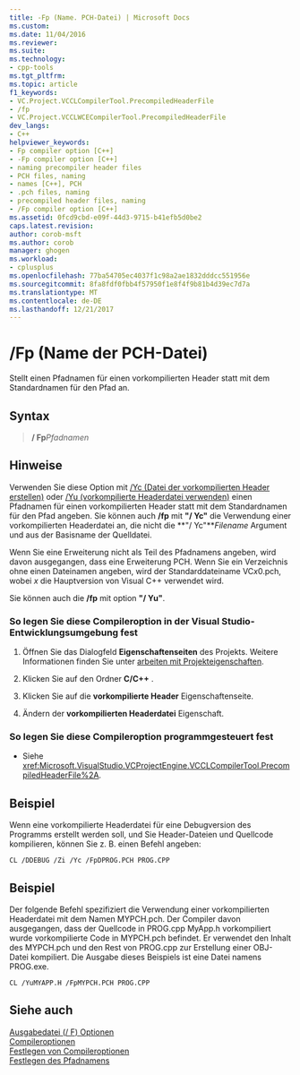 ```yaml
---
title: -Fp (Name. PCH-Datei) | Microsoft Docs
ms.custom: 
ms.date: 11/04/2016
ms.reviewer: 
ms.suite: 
ms.technology:
- cpp-tools
ms.tgt_pltfrm: 
ms.topic: article
f1_keywords:
- VC.Project.VCCLCompilerTool.PrecompiledHeaderFile
- /fp
- VC.Project.VCCLWCECompilerTool.PrecompiledHeaderFile
dev_langs:
- C++
helpviewer_keywords:
- Fp compiler option [C++]
- -Fp compiler option [C++]
- naming precompiler header files
- PCH files, naming
- names [C++], PCH
- .pch files, naming
- precompiled header files, naming
- /Fp compiler option [C++]
ms.assetid: 0fcd9cbd-e09f-44d3-9715-b41efb5d0be2
caps.latest.revision: 
author: corob-msft
ms.author: corob
manager: ghogen
ms.workload:
- cplusplus
ms.openlocfilehash: 77ba54705ec4037f1c98a2ae1832dddcc551956e
ms.sourcegitcommit: 8fa8fdf0fbb4f57950f1e8f4f9b81b4d39ec7d7a
ms.translationtype: MT
ms.contentlocale: de-DE
ms.lasthandoff: 12/21/2017
---
```

# <a name="fp-name-pch-file"></a>/Fp (Name der PCH-Datei)
Stellt einen Pfadnamen für einen vorkompilierten Header statt mit dem Standardnamen für den Pfad an.  
  
## <a name="syntax"></a>Syntax  
  
> **/ Fp**_Pfadnamen_  
  
## <a name="remarks"></a>Hinweise  
 Verwenden Sie diese Option mit [/Yc (Datei der vorkompilierten Header erstellen)](../../build/reference/yc-create-precompiled-header-file.md) oder [/Yu (vorkompilierte Headerdatei verwenden)](../../build/reference/yu-use-precompiled-header-file.md) einen Pfadnamen für einen vorkompilierten Header statt mit dem Standardnamen für den Pfad angeben. Sie können auch **/fp** mit **"/ Yc"** die Verwendung einer vorkompilierten Headerdatei an, die nicht die **"/ Yc"***Filename* Argument und aus der Basisname der Quelldatei.  
  
 Wenn Sie eine Erweiterung nicht als Teil des Pfadnamens angeben, wird davon ausgegangen, dass eine Erweiterung PCH. Wenn Sie ein Verzeichnis ohne einen Dateinamen angeben, wird der Standarddateiname VC*x*0.pch, wobei *x* die Hauptversion von Visual C++ verwendet wird.  
  
 Sie können auch die **/fp** mit option **"/ Yu"**.  
  
### <a name="to-set-this-compiler-option-in-the-visual-studio-development-environment"></a>So legen Sie diese Compileroption in der Visual Studio-Entwicklungsumgebung fest  
  
1.  Öffnen Sie das Dialogfeld **Eigenschaftenseiten** des Projekts. Weitere Informationen finden Sie unter [arbeiten mit Projekteigenschaften](../../ide/working-with-project-properties.md).  
  
2.  Klicken Sie auf den Ordner **C/C++** .  
  
3.  Klicken Sie auf die **vorkompilierte Header** Eigenschaftenseite.  
  
4.  Ändern der **vorkompilierten Headerdatei** Eigenschaft.  
  
### <a name="to-set-this-compiler-option-programmatically"></a>So legen Sie diese Compileroption programmgesteuert fest  
  
-   Siehe <xref:Microsoft.VisualStudio.VCProjectEngine.VCCLCompilerTool.PrecompiledHeaderFile%2A>.  
  
## <a name="example"></a>Beispiel  
 Wenn eine vorkompilierte Headerdatei für eine Debugversion des Programms erstellt werden soll, und Sie Header-Dateien und Quellcode kompilieren, können Sie z. B. einen Befehl angeben:  
  
```  
CL /DDEBUG /Zi /Yc /FpDPROG.PCH PROG.CPP  
```  
  
## <a name="example"></a>Beispiel  
 Der folgende Befehl spezifiziert die Verwendung einer vorkompilierten Headerdatei mit dem Namen MYPCH.pch. Der Compiler davon ausgegangen, dass der Quellcode in PROG.cpp MyApp.h vorkompiliert wurde vorkompilierte Code in MYPCH.pch befindet. Er verwendet den Inhalt des MYPCH.pch und den Rest von PROG.cpp zur Erstellung einer OBJ-Datei kompiliert. Die Ausgabe dieses Beispiels ist eine Datei namens PROG.exe.  
  
```  
CL /YuMYAPP.H /FpMYPCH.PCH PROG.CPP  
```  
  
## <a name="see-also"></a>Siehe auch  
 [Ausgabedatei (/ F) Optionen](../../build/reference/output-file-f-options.md)   
 [Compileroptionen](../../build/reference/compiler-options.md)   
 [Festlegen von Compileroptionen](../../build/reference/setting-compiler-options.md)   
 [Festlegen des Pfadnamens](../../build/reference/specifying-the-pathname.md)
